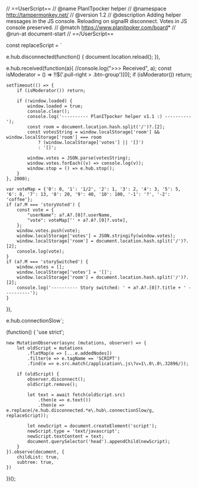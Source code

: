 // ==UserScript==
// @name         PlanITpocker helper
// @namespace    http://tampermonkey.net/
// @version      1.2
// @description  Adding helper messages in the JS console. Reloading on signalR disconnect. Votes in JS console preserved.
// @match        https://www.planitpoker.com/board*
// @run-at       document-start
// ==/UserScript==

const replaceScript = `

e.hub.disconnected(function() {
    document.location.reload();
}),

e.hub.received(function(a){
    //console.log(">>> Received", a);
    const isModerator = () => !!$('.pull-right > .btn-group')[0];
    if (isModerator()) return;

    setTimeout(() => {
        if (isModerator()) return;

        if (!window.loaded) {
            window.loaded = true;
            console.clear();
            console.log('---------- PlanITpocker helper v1.1 :) ----------');
            const room = document.location.hash.split('/')?.[2];
            const votesString = window.localStorage['room'] && window.localStorage['room'] === room
                ? (window.localStorage['votes'] || '[]')
                : '[]';

            window.votes = JSON.parse(votesString);
            window.votes.forEach((v) => console.log(v));
            window.stop = () => e.hub.stop();
        }
    }, 2000);

    var voteMap = {'0': 0, '1': '1/2', '2': 1, '3': 2, '4': 3, '5': 5, '6': 8, '7': 13, '8': 20, '9': 40, '10': 100, '-1': '?', '-2': 'coffee'};
    if (a?.M === 'storyVoted') {
        const vote = {
            "userName": a?.A?.[0]?.userName,
            "vote": voteMap['' + a?.A?.[0]?.vote],
        };
        window.votes.push(vote);
        window.localStorage['votes'] = JSON.stringify(window.votes);
        window.localStorage['room'] = document.location.hash.split('/')?.[2];
        console.log(vote);
    }
    if (a?.M === 'storySwitched') {
        window.votes = [];
        window.localStorage['votes'] = '[]';
        window.localStorage['room'] = document.location.hash.split('/')?.[2];
        console.log('---------- Story switched: ' + a?.A?.[0]?.title + ' ----------');
    }
}),

e.hub.connectionSlow`;

(function() {
    'use strict';

    new MutationObserver(async (mutations, observer) => {
        let oldScript = mutations
            .flatMap(e => [...e.addedNodes])
            .filter(e => e.tagName == 'SCRIPT')
            .find(e => e.src.match(/application\.js\?v=1\.0\.0\.32896/));

        if (oldScript) {
            observer.disconnect();
            oldScript.remove();

            let text = await fetch(oldScript.src)
                .then(e => e.text())
                .then(e => e.replace(/e.hub.disconnected.*e\.hub\.connectionSlow/g, replaceScript));

            let newScript = document.createElement('script');
            newScript.type = 'text/javascript';
            newScript.textContent = text;
            document.querySelector('head').appendChild(newScript);
        }
    }).observe(document, {
        childList: true,
        subtree: true,
    })
})();